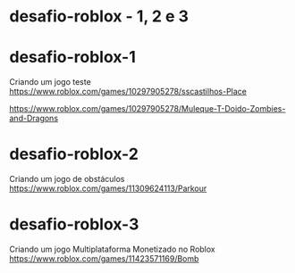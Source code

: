 # desafio-roblox - 1, 2 e 3

# desafio-roblox-1
Criando um jogo teste
https://www.roblox.com/games/10297905278/sscastilhos-Place

https://www.roblox.com/games/10297905278/Muleque-T-Doido-Zombies-and-Dragons

# desafio-roblox-2
Criando um jogo de obstáculos
https://www.roblox.com/games/11309624113/Parkour

# desafio-roblox-3
Criando um jogo Multiplataforma Monetizado no Roblox
https://www.roblox.com/games/11423571169/Bomb
